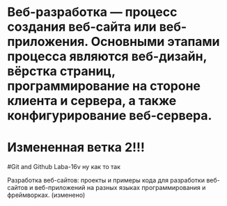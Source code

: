 Веб-разработка — процесс создания веб-сайта или веб-приложения. Основными этапами процесса являются веб-дизайн, вёрстка страниц, программирование на стороне клиента и сервера, а также конфигурирование веб-сервера.
=
Измененная ветка 2!!!
=
#Git and Github Laba-16v ну как то так

Разработка веб-сайтов: проекты и примеры кода для разработки
веб-сайтов и веб-приложений на разных языках программирования и
фреймворках.
(изменено)
